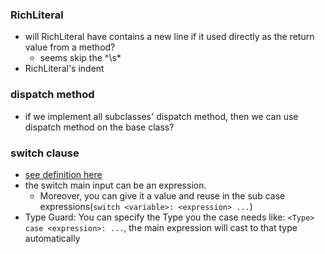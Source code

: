 ### RichLiteral
- will RichLiteral have contains a new line if it used directly as the return value from a method? 
  -  seems skip the ^\s* 
- RichLiteral's indent

### dispatch method
- if we implement all subclasses' dispatch method, then we can use dispatch method on the base class?


### switch clause
- [see definition here](https://eclipse.org/xtend/documentation/203_xtend_expressions.html#switch-expression)
- the switch main input can be an expression. 
  - Moreover, you can give it a value and reuse in the sub case expressions(```switch <variable>: <expression> ...```)
- Type Guard: You can specify the Type you the case needs like: ```<Type> case <expression>: ...```, the main expression will cast to that type automatically
